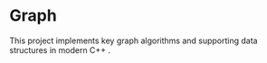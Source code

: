 # Graph
This project implements key graph algorithms and supporting data structures in modern C++ .  
